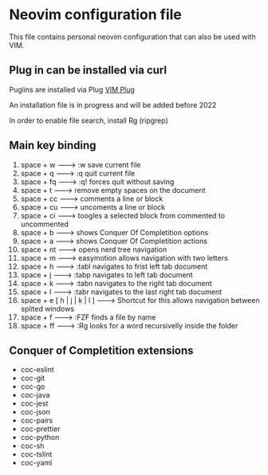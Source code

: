 # Neovim configuration file

This file contains personal neovim configuration that can also be used with VIM.

## Plug in can be installed via curl

Puglins are installed via Plug
[VIM Plug](https://github.com/junegunn/vim-plug)

An installation file is in progress and will be added before 2022

In order to enable file search, install Rg (ripgrep)

## Main key binding

  1. space + w   ---> :w save current file
  2. space + q   ---> :q quit current file
  3. space + fq  ---> :q! forces quit without saving
  4. space + t   ---> <Plugin> remove empty spaces on the document
  5. space + cc  ---> comments a line or block
  6. space + cu  ---> uncoments a line or block
  7. space + ci  ---> toogles a selected block from commented to uncommented
  8. space + b   ---> <Plugin> shows Conquer Of Completition options
  9. space + a   ---> <Plugin> shows Conquer Of Completition actions
  10. space + nt  ---> <Plugin> opens nerd tree navigation
  11. space + m  ---> <Plugin> easymotion allows navigation with two letters
  12. space + h  ---> :tabl navigates to frist left tab document
  13. space + j  ---> :tabp navigates to left tab document
  14. space + k  ---> :tabn navigates to the right tab document
  15. space + l  ---> :tabr navigates to the last right tab document
  16. space + e [ h | j | k | l ]  ---> Shortcut for <C-w> this allows navigation between splited windows
  17. space + f  ---> :FZF finds a file by name
  18. space + ff ---> :Rg looks for a word recursivelly inside the folder

## Conquer of Completition extensions

- coc-eslint
- coc-git
- coc-go
- coc-java
- coc-jest
- coc-json
- coc-pairs
- coc-prettier
- coc-python
- coc-sh
- coc-tslint
- coc-yaml
